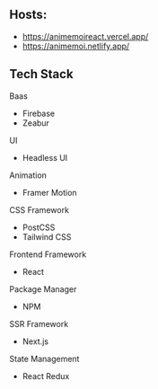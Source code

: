 ## Hosts:
- https://animemoireact.vercel.app/
- https://animemoi.netlify.app/


## Tech Stack
Baas
- Firebase
- Zeabur

UI
- Headless UI

Animation
- Framer Motion

CSS Framework
- PostCSS
- Tailwind CSS

Frontend Framework
- React

Package Manager
- NPM

SSR Framework
- Next.js

State Management
- React Redux
